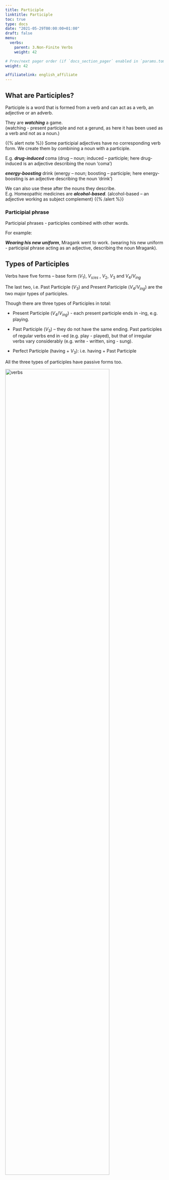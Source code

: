 ```yaml
---
title: Participle    
linktitle: Participle 
toc: true
type: docs
date: "2021-05-29T00:00:00+01:00"
draft: false
menu:
  verbs:
    parent: 3.Non-Finite Verbs
    weight: 42

# Prev/next pager order (if `docs_section_pager` enabled in `params.toml`)
weight: 42

affiliatelink: english_affiliate
---
```


## What are Participles?

Participle is a word that is formed from a verb and can act as a verb, an adjective or an adverb. 

They are ***watching*** a game. <br>
(watching - present participle and not a gerund, as here it has been used as a verb and not as a noun.)

{{% alert note %}}
Some participial adjectives have no corresponding verb form. We create them by combining a noun with a participle.

E.g. ***drug-induced*** coma (drug – noun; induced – participle; here drug-induced is an adjective describing the noun ‘coma’) 

***energy-boosting*** drink (energy – noun; boosting – participle; here energy-boosting is an adjective describing the noun ‘drink’)

We can also use these after the nouns they describe. <br>
E.g. Homeopathic medicines are ***alcohol-based***. (alcohol-based – an adjective working as subject complement)
{{% /alert %}}

### Participial phrase

Participial phrases - participles combined with other words.

For example:

***Wearing his new uniform***, Mragank went to work.  (wearing his new uniform - participial phrase acting as an adjective, describing the noun Mragank).


## Types of Participles

Verbs have five forms – base form ($V_1$), $V_{s/es}$ , $V_2$, $V_3$ and $V_4/V_{ing}$

The last two, i.e. Past Participle ($V_3$) and Present Participle ($V_4/V_{ing}$) are the two major types of participles.

Though there are three types of Participles in total:

* Present Participle ($V_4/V_{ing}$) -  each present participle ends in -ing, e.g. playing. 

* Past Participle ($V_3$) – they do not have the same ending. Past participles of regular verbs end in –ed (e.g. play - played), but that of irregular verbs vary considerably (e.g. write - written, sing - sung).

* Perfect Participle (having + $V_3$): i.e. having + Past Participle

All the three types of participles have passive forms too. 

<img src="../../../media/verbs/verbs-11.png" alt="verbs" style="width:81%;height:81%;">

We differentiate between the active and passive forms of participles in a sentence based on the sense they make. 

{{% alert note %}}
Perfect participle is not exactly a third type of participle. It is just a commonly used structure that features a present participle (‘having’) and then a past participle (any $V_3$, e.g. ‘written’, ‘eaten’, 'taken').
{{% /alert %}}

### Present Participle

Present Participle, denoted by $V_4/V_{ing}$ : Base form of the verb ($V_1$) + ing

E.g. hearing, walking, jumping etc.

They are ***watching*** a movie. (watching is a present participle here and not a gerund as here it has been used as a verb and not as a noun.)

I saw a ***burning*** tree. (burning is a present participle here and not a gerund as here it has been used as an adjective and not as a noun.)

In the above sentences '$V_1$ + ing' denotes an action going on or an incomplete action.

### Past Participle

Past Participle, denoted by $V_3$  

E.g. broken, wounded, gone etc. 

There is a ***wounded*** person outside. (wounded - past participle working as an adjective)

***Driven*** by poverty, she committed suicide. (driven by poverty – past participle phrase working as an adjective phrase)

Past Participle represents a completed action or state. 

### Perfect Participle

Perfect Participle: having + $V_3$ (third form of the verb)

After ***having finished*** his homework, she went to play. 

Perfect participle denotes a completed action, after the completion of which some time has passed.


## Participle as Adjective

Past and Present participles often function as adjectives that describe nouns. <br>
E.g.: crying girl, broken leg

When used as an adjective, past participle has a passive meaning, while present participle has an active meaning.

burnt house (past participle; a house that is burnt) <br>
falling boulder (present participle; a boulder that is falling)

Shouting loudly, she walked out. (She was shouting – Active meaning) <br>
Shouted at loudly, she walked out. (Someone else shouted at her – Passive meaning)

Some more examples:

A ***demotivated*** person can’t be successful.   (demotivated - past participle working as an adjective)

A person who is ***demotivated*** can’t be successful.   (demotivated - past participle working as an adjective; who is demotivated – relative clause)

A person, ***demotivated***, can't be successful. (demotivated - past participle working as an adjective)

### Adjective clause and Participle

We can substitute an adjective clause with a participle or participle phrase. 

There were a lot of windows in the villa ***that were broken***. (that were broken – adjective clause) <br>
There were a lot of ***broken*** windows in the villa. (broken – participle working as an adjective. This and the previous sentence have the same meaning.)

In the previous sentence, the participle ‘broken’ was before the noun ‘windows’ it was modifying. The participle can also come after the noun it describes. It is generally done to give more emphasis to participle. <br>
They don’t want to leave any stone ***unturned***. (unturned – participle working as an adjective, modifying the noun ‘stone’)

Participle working as an adjective can be subject complement too. <br>
You seem ***tired***. (tired - past participle working as subject complement)

It can act as object complement too. <br>
He kept me ***waiting***. (waiting – present participle working as object complement; it is modifying the object ‘me’.)

The flying lieutenant, ***who was dressed in sky blue uniform***, looked charming. (who was dressed in sky blue uniform – adjective clause) <br>
***Dressed in sky blue uniform***, the flying lieutenant looked charming. (Dressed in sky blue uniform – participle phrase working as an adjective, comes before the noun it describes. Such a participle phrase is usually separated by a comma. We dropped the subject and verb of the adjective phrase)

The girl, ***who is talking to Rohit***, is his fiancé. (who is talking to Rohit – adjective clause) <br>
The girl ***talking to Rohit*** is his fiancé. (talking to Rohit - participle phrase working as an adjective, comes after the noun it describes. We dropped the subject and verb of the adjective phrase)

### Participles used Absolutely

Participles may be used Absolutely (with a noun or pronoun going before):

Weather ***permitting***, there will be a full match tomorrow.

The sea ***being smooth***, the ship lifted its anchor.

<!-- Commented out for ebook sake -->
<!-- ### Degree of participle adjectives 

Just like other adjectives, participle adjectives can have various degrees too (i.e. comparative and superlative forms). So, we can use them to compare different nouns. 

We do so by using intensifiers (e.g. very, extremely, more, and less). 

The news that Azerbaijan attacked Armenia was ***shocking***.

The news that Turkey was supporting Azerbaijan was ***more shocking***.   (more shocking - comparative form of the adjective; we are comparing two news)

That Pakistan and Turkey were sending terrorists to the war was the ***most shocking*** thing I have ever heard. (most shocking - superlative form of the adjective; we are comparing more than two news) -->


## Participle as Verb

English verbs have four forms:

Present tense ($V_1$ and $V_{s/es}$ - write/writes), Past tense ($V_2$ - wrote), Past participle ($V_3$ - written) and Present participle ($V_4$ - writing)

{{% alert note %}}
Some verbs have two past participle ($V_3$) forms, e.g. proved, proven.
{{% /alert %}}

### Property 1

When participles function as a verb, they denote aspect but not tense. 

* Present participle form – indicates an ongoing activity
* Past participle form – indicates a completed activity

To denote tense they need a helping verb. In such verb phrases, the helping verb(s) work as the finite verb part and participles work as the non-finite part. So, these helping verbs carry the tense and are also influenced by the subject’s number and person. 

Aanya has ***cooked*** dinner today. (has – helping verb as per the subject, showing present tense; cooked – past participle)

We have ***cooked*** dinner today. (have – helping verb as per the subject, showing present tense; cooked – past participle)

Aanya had ***cooked*** dinner yesterday. (had - helping verb, showing past tense; cooked – past participle)

Aanya will have ***cooked*** dinner by 8 P.M. (will, have – helping verbs; cooked - past participle)

### Property 2

As you already may have noticed, past participles do not necessarily refer to past time. As they do not denote tense, they can be used to show past, present or future time.

Tom Hanks had ***taken*** a vacation.   (Tense – Past, denoted by had; Aspect – perfect, denoted by past participle taken)

Tom Hanks has ***taken*** a vacation. (Tense – Present, denoted by has; Aspect – perfect, denoted by past participle taken)

Tom Hanks will have ***taken*** a vacation by the time this movie is released. (Tense – Future, denoted by will have; Aspect – perfect, denoted by past participle taken)

{{% alert note %}}
In case you are confused, Aspect denotes the position of the work denoted by the verb, i.e. whether it is complete or ongoing. 

In the above sentences, the past participle denotes perfect aspect, i.e. the action of taking the vacation is complete. In the first sentence, the work was completed in the past; in the second sentence, the work has been completed in the present; and in the third sentence, the work will be complete in the future. 
{{% /alert %}}

<!-- Commented out for ebook sake -->
<!-- ### Property 3

Participle verbal form is non-finite (both past and present participles) and so they cannot alone function as the main verb. For them to function as a main verb, they need a tense-carrying finite verb component.

Dan Brown is ***writing*** a new novel. (writing - non-finite present participle, working as main verb; is – carries the tense) <br>
Dan Brown has ***written*** a novel. (written - non-finite past participle, working as main verb; has – carries the tense)

Differences between the second form ($V_2$) and the third form ($V_3$) are: <br>
A past tense verbal form is a finite verb capable of functioning as the main verb alone. 

Dan Brown ***wrote*** a novel last year. (wrote – finite past tense form, working as main verb without the need of any helping verb)

So, Participles are used to make Verb Phrases/Tenses (continuous, perfect and perfect continuous tenses).

Present participles are used to make progressive (or continuous) verb tenses (forms of be + present participle): 

I am ***playing***. (present progressive tense) <br>
I was ***playing***. (past progressive tense) <br>
I will be ***playing***. (future progressive tense) <br>
(All these sentences indicate the process of playing.) 

{{% alert note %}}
We use forms of be + past participle to make passive sentences.
{{% /alert %}}

Past participles are used to make perfect verb tenses (forms of have + past participle): 

I have ***gone***. (present perfect tense) <br>
I had ***gone***. (past perfect tense) <br>
I will have ***gone***. (future perfect tense)

We use both past and present participles together to form perfect progressive tenses:

I have ***been playing***. (present perfect progressive tense; been - past participle; playing – present participle) <br>
I had ***been playing***. (past perfect progressive tense; been - past participle; playing – present participle) <br>
I will have ***been playing***. (future perfect progressive tense; been - past participle; playing – present participle)

### Property 4

A verb phrase can have as many as four parts (combination of helping verbs and participles).

For example:

Crocodiles ***ate*** many Japanese soldiers during world war II. (ate – simple past tense/$V_2$)

When soldiers arrived, the traitors ***were stabbing*** Julius Caesar. (were – helping verb; stabbing - present participle)

This hungry dog ***has been roaming*** in front of the main gate since long. (has – helping verb; been – past participle; roaming - present participle)

The hungry dog ***should have been fed*** by now. (should, have – helping verbs; been, fed – past participles) -->


## To identify Participle as adjective Vs Participle as a part of verb phrase

### Test for present participle - Use ‘very’ 

We can use ‘very’ to test whether a participle is working as a verb or as an adjective. ‘Very’ is a special kind of adverb which is generally used to modify an adjective and not a verb. So, if the sentence/phrase makes sense even when we use ‘very’ before the participle, then the participle most probably is an adjective.  

Consider the following sentences: 

This dog is ***annoying***. <br>
This dog is very ***annoying***. (it still makes sense; so here annoying is working as an adjective, and a subject complement; is – main verb)

This dog is ***annoying*** the workers. <br>
This dog is very ***annoying*** the workers. (makes no sense; so here annoying is working as a verb, in fact it is the main verb; is – helping verb)

{{% alert note %}}
This test is less reliable with -ed forms than it is with -ing forms of participles.
{{% /alert %}}

<!-- Commented out for ebook sake -->
<!-- ### Test for present participle - Convert progressive form to non-progressive form

If we can change the continuous (-ing) form into a non-continuous form of verb, then that participle is working as a verb, otherwise it’s an adjective:  
                                  
The soldiers are ***singing***. <br>
The soldiers sing. (sounds fine, so singing – participle working as a verb)

My back is ***itching***. <br>    	
My back itches. (sounds fine, so itching – participle working as a verb)
 
Now see these sentences:

The task was ***exiting***.	<br>
The task exited. (sounds odd, so here exiting - participle working as an adjective, which is the subject complement; task = exiting)

Her article was ***interesting***. <br>	 
Her article interested. (sounds odd, so here interesting - participle working as an adjective, which is the subject complement; her article = interesting) -->

### Test for past and present participle - Convert participle into a relative clause

If we can transform a participle into a relative clause then it means that it is working as a participle adjective, otherwise it is working as a verb.

These ***rotten*** eggs smell really bad. (rotten – past participle working as an adjective) <br>
The eggs ***that are rotten*** smell really bad. (that are rotten - relative clause)

Earthquake has ***destroyed*** the whole town. (destroyed – past participle working as a verb) <br>
Earthquake ***that has destroyed*** the whole town. (sounds incomplete)

The ***barking*** dogs did not let me concentrate. (barking – present participle working as an adjective) <br>
The dogs ***that were barking*** did not let me concentrate. (that were barking - relative clause)

Those cats are ***eating*** fish. (eating – present participle working as a verb) <br>
Those cats ***that are eating*** fish.  (sounds incomplete) 

### Test for past participle - Presence of a ‘by’ preposition phrase and ‘that’ clause

Presence of a ‘by’ preposition phrase is an indication that the -ed form of participle is working as a verb. 

Conversely, if a complement is present (e.g. a that-clause), then it’s an indication that the participle is working as an adjective.   

The judge was ***convinced*** by the lawyer's argument. (convinced – participle working as a verb; action of convincing was done by the arguments of the lawyer.)

The judge was ***convinced*** that the defendant was guilty. (convinced – participle working as an adjective; convinced here is a subject complement, describing the subject; judge = convinced)

<!-- ### Test for past participle – Two different forms

Some verbs have two past participle ($V_3$) forms, one of which always works as a verb, and the other as an adjective. So, in such cases it is easier to identify whether the past participle is working as a verb or as an adjective.

I have ***proved*** my point. (proved – past participle form that works as a verb)

My point has been ***proven***. (proven – past participle form that works as an adjective) -->


## Participle in Passive Voice

Passive voice is formed as follows: to be + past participle

The cows ***are milked*** twice a day. (are – a form of the verb ‘be’; milked – past participle)

The goon ***was captured*** near the toll plaza. (was – a form of the verb ‘be’; captured – past participle)

Players ***will be taken*** to the stadium by bus. (will – modal verb; be – a form of the verb ‘be’; taken – past participle)

There are various forms of passive voice, but past participles features in every one of them.


## Participle as Adverb

Participles can function as adverbs too, which describe how the verb was done.

Aanya came ***screaming*** out of the club. (came how? - screaming)

She came home ***crying***. (came home how? - crying)


## Present Participle Vs Gerund

### Concept 1

If the –ing form is working as a noun (with some characteristics of a verb), then that’s a gerund and if it’s working as an adjective or verb, then it’s a present participle. 

***Reading*** is my hobby.  (reading – gerund, as it is working as a noun, which is the subject of the sentence)

I like ***reading***.  (reading – gerund, as it is working as a noun, which is the object of the sentence)

{{% alert note %}}
For those who know Hindi, gerund will sound as na, ne, ni, e.g. padhna
{{% /alert %}}

I saw him ***reading***. (reading – present participle, it is working as an adjective)

{{% alert note %}}
For those who know Hindi, present participle will sound as –te hue, e.g. padhte hue
{{% /alert %}}

### Concept 2

Whether an -ing form is a gerund or a present participle can sometimes be a matter of interpretation:

***Hunting*** wolves can be dangerous. 

This is an ambiguous sentence which can have two different meanings.

If in the above sentence, hunting is a present participle working as an adjective that describes wolves, then the sentence means: <br>
‘Wolves that hunt’ can be dangerous.

If instead, hunting is a gerund, then wolves is the object of the gerund and the sentence means: <br>
‘To hunt wolves’ can be dangerous.
